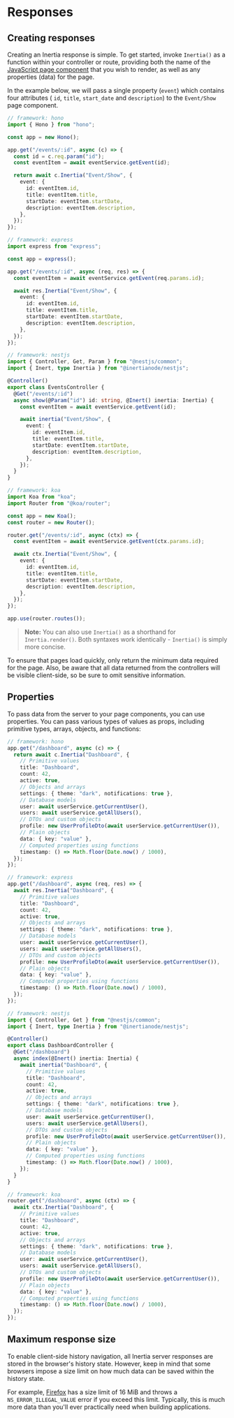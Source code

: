 # Responses

## Creating responses

Creating an Inertia response is simple. To get started, invoke `Inertia()` as a function within your controller or route, providing both the name of the [JavaScript page component](/pages) that you wish to render, as well as any properties (data) for the page.

In the example below, we will pass a single property (`event`) which contains four attributes ( `id`, `title`, `start_date` and `description`) to the `Event/Show` page component.

```ts
// framework: hono
import { Hono } from "hono";

const app = new Hono();

app.get("/events/:id", async (c) => {
  const id = c.req.param("id");
  const eventItem = await eventService.getEvent(id);

  return await c.Inertia("Event/Show", {
    event: {
      id: eventItem.id,
      title: eventItem.title,
      startDate: eventItem.startDate,
      description: eventItem.description,
    },
  });
});
```

```ts
// framework: express
import express from "express";

const app = express();

app.get("/events/:id", async (req, res) => {
  const eventItem = await eventService.getEvent(req.params.id);

  await res.Inertia("Event/Show", {
    event: {
      id: eventItem.id,
      title: eventItem.title,
      startDate: eventItem.startDate,
      description: eventItem.description,
    },
  });
});
```

```ts
// framework: nestjs
import { Controller, Get, Param } from "@nestjs/common";
import { Inert, type Inertia } from "@inertianode/nestjs";

@Controller()
export class EventsController {
  @Get("/events/:id")
  async show(@Param("id") id: string, @Inert() inertia: Inertia) {
    const eventItem = await eventService.getEvent(id);

    await inertia("Event/Show", {
      event: {
        id: eventItem.id,
        title: eventItem.title,
        startDate: eventItem.startDate,
        description: eventItem.description,
      },
    });
  }
}
```

```ts
// framework: koa
import Koa from "koa";
import Router from "@koa/router";

const app = new Koa();
const router = new Router();

router.get("/events/:id", async (ctx) => {
  const eventItem = await eventService.getEvent(ctx.params.id);

  await ctx.Inertia("Event/Show", {
    event: {
      id: eventItem.id,
      title: eventItem.title,
      startDate: eventItem.startDate,
      description: eventItem.description,
    },
  });
});

app.use(router.routes());
```

> **Note:** You can also use `Inertia()` as a shorthand for `Inertia.render()`. Both syntaxes work identically - `Inertia()` is simply more concise.

To ensure that pages load quickly, only return the minimum data required for the page. Also, be aware that all data returned from the controllers will be visible client-side, so be sure to omit sensitive information.

## Properties

To pass data from the server to your page components, you can use properties. You can pass various types of values as props, including primitive types, arrays, objects, and functions:

```ts
// framework: hono
app.get("/dashboard", async (c) => {
  return await c.Inertia("Dashboard", {
    // Primitive values
    title: "Dashboard",
    count: 42,
    active: true,
    // Objects and arrays
    settings: { theme: "dark", notifications: true },
    // Database models
    user: await userService.getCurrentUser(),
    users: await userService.getAllUsers(),
    // DTOs and custom objects
    profile: new UserProfileDto(await userService.getCurrentUser()),
    // Plain objects
    data: { key: "value" },
    // Computed properties using functions
    timestamp: () => Math.floor(Date.now() / 1000),
  });
});
```

```ts
// framework: express
app.get("/dashboard", async (req, res) => {
  await res.Inertia("Dashboard", {
    // Primitive values
    title: "Dashboard",
    count: 42,
    active: true,
    // Objects and arrays
    settings: { theme: "dark", notifications: true },
    // Database models
    user: await userService.getCurrentUser(),
    users: await userService.getAllUsers(),
    // DTOs and custom objects
    profile: new UserProfileDto(await userService.getCurrentUser()),
    // Plain objects
    data: { key: "value" },
    // Computed properties using functions
    timestamp: () => Math.floor(Date.now() / 1000),
  });
});
```

```ts
// framework: nestjs
import { Controller, Get } from "@nestjs/common";
import { Inert, type Inertia } from "@inertianode/nestjs";

@Controller()
export class DashboardController {
  @Get("/dashboard")
  async index(@Inert() inertia: Inertia) {
    await inertia("Dashboard", {
      // Primitive values
      title: "Dashboard",
      count: 42,
      active: true,
      // Objects and arrays
      settings: { theme: "dark", notifications: true },
      // Database models
      user: await userService.getCurrentUser(),
      users: await userService.getAllUsers(),
      // DTOs and custom objects
      profile: new UserProfileDto(await userService.getCurrentUser()),
      // Plain objects
      data: { key: "value" },
      // Computed properties using functions
      timestamp: () => Math.floor(Date.now() / 1000),
    });
  }
}
```

```ts
// framework: koa
router.get("/dashboard", async (ctx) => {
  await ctx.Inertia("Dashboard", {
    // Primitive values
    title: "Dashboard",
    count: 42,
    active: true,
    // Objects and arrays
    settings: { theme: "dark", notifications: true },
    // Database models
    user: await userService.getCurrentUser(),
    users: await userService.getAllUsers(),
    // DTOs and custom objects
    profile: new UserProfileDto(await userService.getCurrentUser()),
    // Plain objects
    data: { key: "value" },
    // Computed properties using functions
    timestamp: () => Math.floor(Date.now() / 1000),
  });
});
```

<!-- TODO: Verify this -->
<!-- TODO: Enable MergeProps and MergeStrategies -->
<!-- Objects are automatically serialized to JSON using JavaScript's built-in serialization.

## Custom prop transformers

When passing props to your components, you may want to create custom classes that can transform themselves into the appropriate data format. You can implement this pattern using functions or classes.

Here's an example of a custom prop transformer for user avatars:

```ts
interface User {
  avatar?: string;
  name: string;
}

class UserAvatar {
  constructor(private user: User, private size: number = 64) {}

  toJSON() {
    return this.user.avatar
      ? `/storage/${this.user.avatar}`
      : `https://ui-avatars.com/api/?name=${encodeURIComponent(this.user.name)}&size=${this.size}`;
  }
}
```

Once defined, you can use this class directly as a prop value.

```ts
// framework: express
app.get('/profile', async (req, res) => {
  const user = await userService.getCurrentUser();

  await res.Inertia('Profile', {
    user: user,
    avatar: new UserAvatar(user, 128)
  });
});
```

```ts
// framework: nestjs
import { Controller, Get } from '@nestjs/common';
import { Inert, type Inertia } from '@inertianode/nestjs';

@Controller()
export class ProfileController {
  @Get('/profile')
  async show(@Inert() inertia: Inertia) {
    const user = await userService.getCurrentUser();

    await inertia('Profile', {
      user: user,
      avatar: new UserAvatar(user, 128)
    });
  }
}
```

You can also create patterns for merging with shared data:

```ts
import { Inertia } from '@inertianode/core';

class MergeWithShared {
  constructor(private key: string, private items: string[]) {}

  toJSON() {
    // Access shared data
    const shared = Inertia.getShared(this.key) || [];
    // Merge with new items
    return [...shared, ...this.items];
  }
}

// Usage
Inertia.share('notifications', ['Welcome back!']);

app.get('/dashboard', async (req, res) => {
  await res.Inertia('Dashboard', {
    notifications: new MergeWithShared('notifications', ['New message received'])
    // Result: ["Welcome back!", "New message received"]
  });
});
```

## Grouped props

In some situations you may want to group related props together for reusability across different pages. You can accomplish this using functions or classes.

```ts
interface User {
  role: string;
}

class UserPermissions {
  constructor(private user: User) {}

  async toJSON() {
    return {
      canEdit: await this.checkPermission('edit'),
      canDelete: await this.checkPermission('delete'),
      canPublish: await this.checkPermission('publish'),
      isAdmin: this.user.role === 'admin'
    };
  }

  private async checkPermission(permission: string): Promise<boolean> {
    // Your permission checking logic
    return true;
  }
}
```

You can use these prop classes directly in your render calls:

```ts
// framework: express
app.get('/profile', async (req, res) => {
  const user = await userService.getCurrentUser();
  const permissions = new UserPermissions(user);

  await res.Inertia('UserProfile', {
    permissions: await permissions.toJSON()
  });
});
```

```ts
// framework: nestjs
import { Controller, Get } from '@nestjs/common';
import { Inert, type Inertia } from '@inertianode/nestjs';

@Controller()
export class ProfileController {
  @Get('profile')
  async show(@Inert() inertia: Inertia) {
    const user = await userService.getCurrentUser();
    const permissions = new UserPermissions(user);

    await inertia('UserProfile', {
      permissions: await permissions.toJSON()
    });
  }
}
```

You can also combine multiple prop objects with other props:

```ts
// framework: express
app.get('/profile', async (req, res) => {
  const user = await userService.getCurrentUser();
  const permissions = new UserPermissions(user);

  await res.Inertia('UserProfile', {
    user: user,
    permissions: await permissions.toJSON()
  });
});
```

```ts
// framework: nestjs
import { Controller, Get } from '@nestjs/common';
import { Inert, type Inertia } from '@inertianode/nestjs';

@Controller()
export class ProfileController {
  @Get('profile')
  async show(@Inert() inertia: Inertia) {
    const user = await userService.getCurrentUser();
    const permissions = new UserPermissions(user);

    await inertia('UserProfile', {
      user: user,
      permissions: await permissions.toJSON()
    });
  }
}
```

## Root template data

There are situations where you may want to access your prop data in your application's root template. For example, you may want to add a meta description tag, Twitter card meta tags, or Facebook Open Graph meta tags. You can access this data through the page object in your template function.

```ts
import type { Page } from '@inertianode/core';

export function rootTemplate(page: Page): string {
  const eventTitle = page.props.event?.title || 'Default Title';

  return `<!DOCTYPE html>
<html>
  <head>
    <meta charset="utf-8" />
    <meta name="viewport" content="width=device-width, initial-scale=1.0" />
    <meta name="twitter:title" content="${eventTitle}" />
    ${page.head.join('\n    ')}
  </head>
  <body>
    <div id="app" data-page='${JSON.stringify(page)}'></div>
    <script type="module" src="/src/app.tsx"></script>
  </body>
</html>`;
}
```

Sometimes you may even want to provide data to the root template that will not be sent to your JavaScript page component. This feature is currently under development for InertiaNode. -->

## Maximum response size

To enable client-side history navigation, all Inertia server responses are stored in the browser's history state. However, keep in mind that some browsers impose a size limit on how much data can be saved within the history state.

For example, [Firefox](https://developer.mozilla.org/en-US/docs/Web/API/History/pushState) has a size limit of 16 MiB and throws a `NS_ERROR_ILLEGAL_VALUE` error if you exceed this limit. Typically, this is much more data than you'll ever practically need when building applications.
